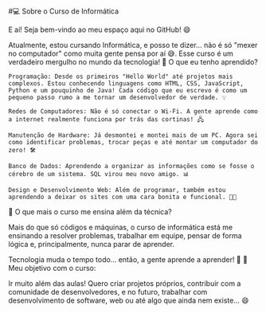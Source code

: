 #💻 Sobre o Curso de Informática

E aí! Seja bem-vindo ao meu espaço aqui no GitHub! 😄

Atualmente, estou cursando Informática, e posso te dizer... não é só "mexer no computador" como muita gente pensa por aí 😅. Esse curso é um verdadeiro mergulho no mundo da tecnologia!
🚀 O que eu tenho aprendido?

    Programação: Desde os primeiros "Hello World" até projetos mais complexos. Estou conhecendo linguagens como HTML, CSS, JavaScript, Python e um pouquinho de Java! Cada código que eu escrevo é como um pequeno passo rumo a me tornar um desenvolvedor de verdade. 💡

    Redes de Computadores: Não é só conectar o Wi-Fi. A gente aprende como a internet realmente funciona por trás das cortinas! 🖧

    Manutenção de Hardware: Já desmontei e montei mais de um PC. Agora sei como identificar problemas, trocar peças e até montar um computador do zero! 🛠️

    Banco de Dados: Aprendendo a organizar as informações como se fosse o cérebro de um sistema. SQL virou meu novo amigo. 📊

    Design e Desenvolvimento Web: Além de programar, também estou aprendendo a deixar os sites com uma cara bonita e funcional. 🎨🌐

🌱 O que mais o curso me ensina além da técnica?

Mais do que só códigos e máquinas, o curso de informática está me ensinando a resolver problemas, trabalhar em equipe, pensar de forma lógica e, principalmente, nunca parar de aprender.

Tecnologia muda o tempo todo... então, a gente aprende a aprender! 🚀
🎯 Meu objetivo com o curso:

Ir muito além das aulas! Quero criar projetos próprios, contribuir com a comunidade de desenvolvedores, e no futuro, trabalhar com desenvolvimento de software, web ou até algo que ainda nem existe... 😄
